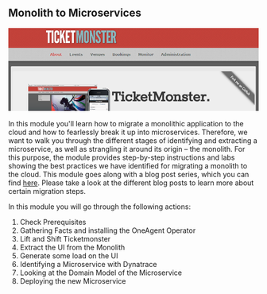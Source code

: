 ## Monolith to Microservices

![ticketmonster](../../assets/images/ticketmonster.png)

In this module you'll learn how to migrate a monolithic application to the cloud and how to fearlessly break it up into microservices. Therefore, we want to walk you through the different stages of identifying and extracting a microservice, as well as strangling it around its origin – the monolith. For this purpose, the module provides step-by-step instructions and labs showing the best practices we have identified for migrating a monolith to the cloud. This module goes along with a blog post series, which you can find [here](https://www.dynatrace.com/news/blog/fearless-monolith-to-microservices-migration-a-guided-journey/). Please take a look at the different blog posts to learn more about certain migration steps.

In this module you will go through the following actions:

1. Check Prerequisites
1. Gathering Facts and installing the OneAgent Operator
1. Lift and Shift Ticketmonster
1. Extract the UI from the Monolith
1. Generate some load on the UI
1. Identifying a Microservice with Dynatrace
1. Looking at the Domain Model of the Microservice
1. Deploying the new Microservice
